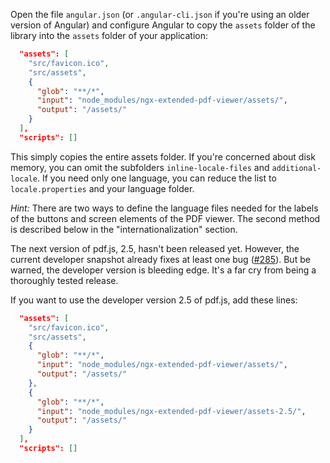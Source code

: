 Open the file `angular.json` (or `.angular-cli.json` if you're using an older version of Angular) and configure Angular to copy the `assets` folder of the library into the `assets` folder of your application:

```json
  "assets": [
    "src/favicon.ico",
    "src/assets",
    {
      "glob": "**/*",
      "input": "node_modules/ngx-extended-pdf-viewer/assets/",
      "output": "/assets/"
    }
  ],
  "scripts": []
```

This simply copies the entire assets folder. If you're concerned about disk memory, you can omit the subfolders `inline-locale-files` and `additional-locale`. If you need only one language, you can reduce the list to `locale.properties` and your language folder.

_Hint:_ There are two ways to define the language files needed for the labels of the buttons and screen elements of the PDF viewer. The second method is described below in the "internationalization" section.

The next version of pdf.js, 2.5, hasn't been released yet. However, the current developer snapshot already fixes at least one bug ([#285](https://github.com/stephanrauh/ngx-extended-pdf-viewer/issues/285)). But be warned, the developer version is bleeding edge. It's a far cry from being a thoroughly tested release. 

If you want to use the developer version 2.5 of pdf.js, add these lines:

```json
  "assets": [
    "src/favicon.ico",
    "src/assets",
    {
      "glob": "**/*",
      "input": "node_modules/ngx-extended-pdf-viewer/assets/",
      "output": "/assets/"
    },
    {
      "glob": "**/*",
      "input": "node_modules/ngx-extended-pdf-viewer/assets-2.5/",
      "output": "/assets/"
    }
  ],
  "scripts": []
  
